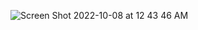 ![Screen Shot 2022-10-08 at 12 43 46 AM](https://user-images.githubusercontent.com/113051612/194688787-125b85e1-3185-4f37-b14f-037cf02a4b79.png)
